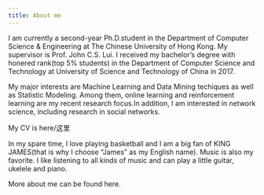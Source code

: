 ```yaml
---
title: About me
---
```

I am currently a second-year Ph.D.student in the Department of Computer Science & Engineering at The Chinese University of Hong Kong. My supervisor is Prof. John C.S. Lui. I received my bachelor’s degree with honered rank(top 5% students) in the Department of Computer Science and Technology at University of Science and Technology of China in 2017.

My major interests are Machine Learning and Data Mining techiques as well as Statistic Modeling. Among them, online learning and reinforcement learning are my recent research focus.In addition, I am interested in network science, including research in social networks.

My CV is here/这里

In my spare time, I love playing basketball and I am a big fan of KING JAMES(that is why I choose “James” as my English name). Music is also my favorite. I like listening to all kinds of music and can play a little guitar, ukelele and piano.

More about me can be found here.
